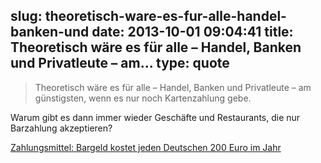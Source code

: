 slug: theoretisch-ware-es-fur-alle-handel-banken-und
date: 2013-10-01 09:04:41
title: Theoretisch wäre es für alle – Handel, Banken und Privatleute – am...
type: quote
---

> Theoretisch wäre es für alle – Handel, Banken und Privatleute – am günstigsten, wenn es nur noch Kartenzahlung gebe.

Warum gibt es dann immer wieder Geschäfte und Restaurants, die nur Barzahlung akzeptieren?

 [Zahlungsmittel: Bargeld kostet jeden Deutschen 200 Euro im Jahr](http://www.faz.net/aktuell/finanzen/meine-finanzen/sparen-und-geld-anlegen/zahlungsmittel-bargeld-kostet-jeden-deutschen-200-euro-im-jahr-12598556.html)
